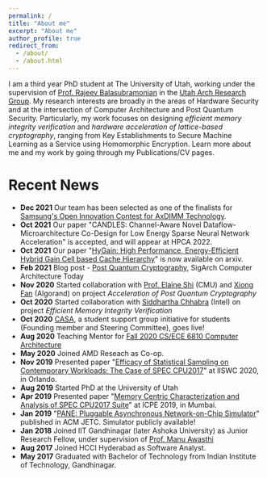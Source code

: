```yaml
---
permalink: /
title: "About me"
excerpt: "About me"
author_profile: true
redirect_from: 
  - /about/
  - /about.html
---
```


I am a third year PhD student at The University of Utah, working under the supervision of [Prof. Rajeev Balasubramonian](https://www.cs.utah.edu/~rajeev/) in the [Utah Arch Research Group](https://arch.cs.utah.edu/). My research interests are broadly in the areas of Hardware Security and at the intersection of Computer Architecture and Post Quantum Security. Particularly, my work focuses on designing *efficient memory integrity verification* and *hardware acceleration of lattice-based cryptography*, ranging from Key Establishments to Secure Machine Learning as a Service using Homomorphic Encryption. Learn more about me and my work by going through my Publications/CV pages.

Recent News
======
- **Dec 2021** Our team has been selected as one of the finalists for [Samsung's Open Innovation Contest for AxDIMM Technology](https://www.samsung.com/semiconductor/newsroom/events/open-innovation-contest/#finalists).
- **Oct 2021** Our paper "CANDLES: Channel-Aware Novel Dataflow-Microarchitecture Co-Design for Low Energy Sparse Neural Network Acceleration" is accepted, and will appear at HPCA 2022.
- **Oct 2021** Our paper "[HyGain: High Performance, Energy-Efficient Hybrid Gain Cell based Cache Hierarchy](https://arxiv.org/abs/2110.01208)" is now available on arxiv.
- **Feb 2021** Blog post - [Post Quantum Cryptography](https://www.sigarch.org/post-quantum-cryptography/), SigArch Computer Architecture Today
- **Nov 2020** Started collaboration with [Prof. Elaine Shi](http://elaineshi.com/) \(CMU\) and [Xiong Fan](https://leofanxiong.github.io/) \(Algorand\) on project *Acceleration of Post Quantum Cryptography*
- **Oct 2020** Started collaboration with [Siddhartha Chhabra](https://www.linkedin.com/in/siddhartha-chhabra-a513a94/) \(Intel\) on project *Efficient Memory Integrity Verification*
- **Oct 2020** [CASA](https://www.sigarch.org/casa/), a student support group initiative for students (Founding member and Steering Committee), goes live!
- **Aug 2020** Teaching Mentor for [Fall 2020 CS/ECE 6810 Computer Architecture](https://www.cs.utah.edu/~rajeev/cs6810/) 
- **May 2020** Joined AMD Reseach as Co-op.
- **Nov 2019** Presented paper "[Efficacy of Statistical Sampling on Contemporary Workloads: The Case of SPEC CPU2017](https://sarabjeetsingh007.github.io/files/iiswc19.pdf)" at IISWC 2020, in Orlando.
- **Aug 2019** Started PhD at the University of Utah
- **Apr 2019** Presented paper "[Memory Centric Characterization and Analysis of SPEC CPU2017 Suite](https://sarabjeetsingh007.github.io/files/icpe19.pdf)" at ICPE 2019, in Mumbai. 
- **Jan 2019** "[PANE: Pluggable Asynchronous Network-on-Chip Simulator](https://sarabjeetsingh007.github.io/files/jetc19.pdf)" published in ACM JETC. Simulator publicly available!
- **Jan 2018** Joined IIT Gandhinagar (later Ashoka University) as Junior Research Fellow, under supervision of [Prof. Manu Awasthi](https://manuawasthi.in/)
- **Aug 2017** Joined HCCI Hyderabad as Software Analyst.
- **May 2017** Graduated with Bachelor of Technology from Indian Institute of Technology, Gandhinagar.
